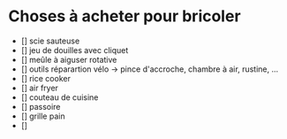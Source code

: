# Choses à acheter pour bricoler
- [] scie sauteuse
- [] jeu de douilles avec cliquet
- [] meûle à aiguser rotative
- [] outils réparartion vélo -> pince d'accroche, chambre à air, rustine, ...
- [] rice cooker
- [] air fryer
- [] couteau de cuisine
- [] passoire
- [] grille pain
- [] 